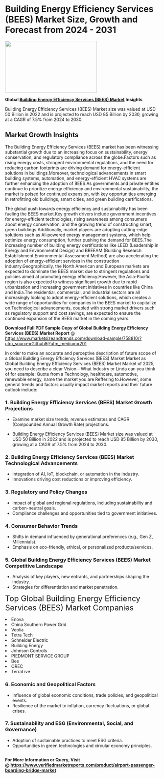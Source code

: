 <H1>Building Energy Efficiency Services (BEES) Market Size, Growth and Forecast from 2024 - 2031</H1><img class="aligncenter size-medium wp-image-584254" src="https://thirdeyenews.in/wp-content/uploads/2024/09/Global-Market-Research-300x168.jpeg" alt="" width="300" height="168" /><p><strong>Global&nbsp;<a href="https://www.marketsizeandtrends.com/download-sample/758810/?utm_source=Github8j?utm_medium=201">Building Energy Efficiency Services (BEES) Market</a> Insights</strong></p><p>Building Energy Efficiency Services (BEES) Market size was valued at USD 50 Billion in 2022 and is projected to reach USD 85 Billion by 2030, growing at a CAGR of 7.5% from 2024 to 2030.</p><p><h2>Market Growth Insights</h2> <p>The Building Energy Efficiency Services (BEES) market has been witnessing substantial growth due to an increasing focus on sustainability, energy conservation, and regulatory compliance across the globe.Factors such as rising energy costs, stringent environmental regulations, and the need for reducing carbon footprints are driving demand for energy-efficient solutions in buildings.Moreover, technological advancements in smart building systems, automation, and energy-efficient HVAC systems are further enhancing the adoption of BEES.As governments and private entities continue to prioritize energy efficiency and environmental sustainability, the market is poised for continued expansion, with key opportunities emerging in retrofitting old buildings, smart cities, and green building certifications.</p> <p>The global push towards energy efficiency and sustainability has been fueling the BEES market.Key growth drivers include government incentives for energy-efficient technologies, rising awareness among consumers about energy conservation, and the growing trend of constructing smart, green buildings.Additionally, market players are adopting cutting-edge solutions such as AI-powered energy management systems, which help optimize energy consumption, further pushing the demand for BEES.The increasing number of building energy certifications like LEED (Leadership in Energy and Environmental Design) and BREEAM (Building Research Establishment Environmental Assessment Method) are also accelerating the adoption of energy-efficient services in the construction industry.Geographically, the North American and European markets are expected to dominate the BEES market due to stringent regulations and policies aimed at promoting energy efficiency.However, the Asia-Pacific region is also expected to witness significant growth due to rapid urbanization and increasing government initiatives in countries like China and India.The residential, commercial, and industrial sectors are all increasingly looking to adopt energy-efficient solutions, which creates a wide range of opportunities for companies in the BEES market to capitalize on.Technological advancements, coupled with strong market drivers such as regulatory support and cost savings, are expected to ensure the continued expansion of the BEES market in the coming years.</p> <p><span class=""><strong>Download Full PDF Sample Copy of Global Building Energy Efficiency Services (BEES) Market Report</strong> @ <a href="https://www.marketsizeandtrends.com/download-sample/758810/?utm_source=Github8j?utm_medium=201" target="_blank">https://www.marketsizeandtrends.com/download-sample/758810/?utm_source=Github8j?utm_medium=201</a></span></p><p>In order to make an accurate and perceptive description of future scope of a Global&nbsp;Building Energy Efficiency Services (BEES) Market Market as Global&nbsp;Building Energy Efficiency Services (BEES) Market Market of 2025, you need to describe a clear Vision &ndash; What Industry or Linda can you think of for example: Quote from a Technology, healthcare, automotive, renewable energy, name the market you are Reffering to.However, some general trends and factors usually impact market reports and their future outlook include:</p><h3>1.&nbsp;<strong>Building Energy Efficiency Services (BEES) Market Growth Projections</strong></h3><ul><li>Examine market size trends, revenue estimates and CAGR (Compounded Annual Growth Rate) projections.</li><li><p>Building Energy Efficiency Services (BEES) Market size was valued at USD 50 Billion in 2022 and is projected to reach USD 85 Billion by 2030, growing at a CAGR of 7.5% from 2024 to 2030.</p></li></ul><h3>2.&nbsp;<strong>Building Energy Efficiency Services (BEES) Market Technological Advancements</strong></h3><ul><li>Integration of AI, IoT, blockchain, or automation in the industry.</li><li>Innovations driving cost reductions or improving efficiency.</li></ul><h3>3.&nbsp;<strong>Regulatory and Policy Changes</strong></h3><ul><li>Impact of global and regional regulations, including sustainability and carbon-neutral goals.</li><li>Compliance challenges and opportunities tied to government initiatives.</li></ul><h3>4.&nbsp;<strong>Consumer Behavior Trends</strong></h3><ul><li>Shifts in demand influenced by generational preferences (e.g., Gen Z, Millennials).</li><li>Emphasis on eco-friendly, ethical, or personalized products/services.</li></ul><h3>5.&nbsp;<strong>Global Building Energy Efficiency Services (BEES) Market Competitive Landscape</strong></h3><ul><li>Analysis of key players, new entrants, and partnerships shaping the industry.</li><li>Strategies for differentiation and market penetration.</li></ul><p data-pm-slice="1 1 []"><span style="color: inherit; font-family: inherit; font-size: 25px;">Top Global Building Energy Efficiency Services (BEES) Market Companies</span></p><div class="" data-test-id=""><p><li>Enova</li><li> China Southern Power Grid</li><li> Veolia</li><li> Tetra Tech</li><li> Schneider Electric</li><li> Building Energy</li><li> Johnson Controls</li><li> PIEDMONT SERVICE GROUP</li><li> Bee</li><li> OREC</li><li> TerraLive</li></p></div><h3>6.&nbsp;<strong>Economic and Geopolitical Factors</strong></h3><ul><li>Influence of global economic conditions, trade policies, and geopolitical events.</li><li>Resilience of the market to inflation, currency fluctuations, or global crises.</li></ul><h3>7.&nbsp;<strong>Sustainability and ESG (Environmental, Social, and Governance)</strong></h3><ul><li>Adoption of sustainable practices to meet ESG criteria.</li><li>Opportunities in green technologies and circular economy principles.</li></ul><h2><strong style="font-size: 14px;">For More Information or Query, Visit @&nbsp;</strong><a style="background-color: #ffffff; font-size: 14px;" href="https://www.marketsizeandtrends.com/report/building-energy-efficiency-services-bees-market/" target="_blank">https://www.verifiedmarketreports.com/product/airport-passenger-boarding-bridge-market</a></h2>